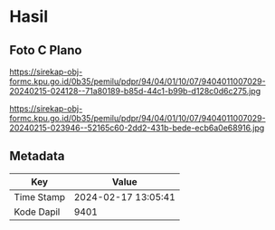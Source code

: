 # Hasil

## Foto C Plano

https://sirekap-obj-formc.kpu.go.id/0b35/pemilu/pdpr/94/04/01/10/07/9404011007029-20240215-024128--71a80189-b85d-44c1-b99b-d128c0d6c275.jpg

https://sirekap-obj-formc.kpu.go.id/0b35/pemilu/pdpr/94/04/01/10/07/9404011007029-20240215-023946--52165c60-2dd2-431b-bede-ecb6a0e68916.jpg


## Metadata

| Key        | Value               |
| ---------- | ------------------- |
| Time Stamp | 2024-02-17 13:05:41 |
| Kode Dapil | 9401                |



